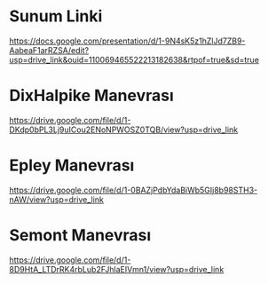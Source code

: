 # Sunum Linki
https://docs.google.com/presentation/d/1-9N4sK5z1hZlJd7ZB9-AabeaF1arRZSA/edit?usp=drive_link&ouid=110069465522213182638&rtpof=true&sd=true
# DixHalpike Manevrası
https://drive.google.com/file/d/1-DKdp0bPL3Lj9uICou2ENoNPWOSZ0TQB/view?usp=drive_link
# Epley Manevrası
https://drive.google.com/file/d/1-0BAZjPdbYdaBiWb5GIj8b98STH3-nAW/view?usp=drive_link
# Semont Manevrası
https://drive.google.com/file/d/1-8D9HtA_LTDrRK4rbLub2FJhlaEIVmn1/view?usp=drive_link
